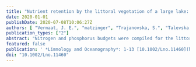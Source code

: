 ```yaml
---
title: "Nutrient retention by the littoral vegetation of a large lake: Can Lake Ohrid cope with current and future loading?"
date: 2020-01-01
publishDate: 2020-07-08T10:06:27Z
authors: [ "Vermaat, J. E.", "matzinger", "Trajanovska, S.", "Talevska, M.", "Schneider, S. C." ]
publication_types: ["2"]
abstract: "Nitrogen and phosphorus budgets were compiled for the littoral (29 km2) and pelagic (329 km2) of ancient, deep, clear, and hard water Lake Ohrid (Albania and North Macedonia), to assess the importance of the littoral in nutrient retention. P originates mainly from domestic point sources (73%), for N this is karst seepage (50%). Total littoral loads are estimated at 1700 kg P and 23,200 kg N km-2 (area of littoral) yr-1; net littoral retention is 31% ± 13% for P and 40% ± 16% for N, largely in the dense charophyte belt. P retention is mainly due to detritus burial, but also due to coprecipitation; N retention is due to both detritus burial and denitrification. A Monte Carlo plausibility analysis balanced the budget by increasing nonconnected domestic household inputs (from 20% to 27% of external load), and decreasing pelagic sediment P burial by 27% and littoral denitrification by 25%. Scenario projections for 2100 corresponding to SRES A2 and B1 were linked to an AQUASIM lake ecosystem model. Under B1, the changes were small compared to the present. A2, however, led to a major reduction in precipitation, an increase in evapotranspiration, a reduction in river outflow (to ~20%), a doubling in P-loading, a drop in lake level of ~1.5 m, and a decline in the extent of the charophyte belt. Areal loading of the littoral would increase accordingly, but water transparency would not decline much. Also, the littoral vegetation will witness a shift in species composition, and an increase in filamentous Cladophora cover."
featured: false
publication: ' *Limnology and Oceanography*: 1-13 [10.1002/Lno.11460](https://doi.org/10.1002/Lno.11460)'
doi: "10.1002/Lno.11460"
---
```


